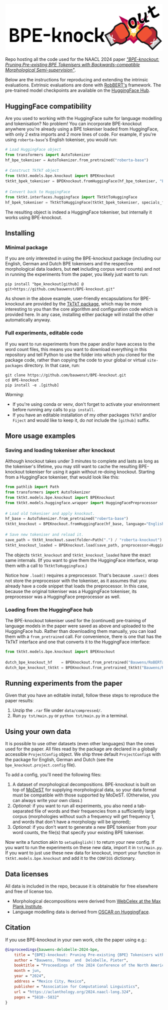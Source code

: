 <img src="doc/logo.png">

Repo hosting all the code used for the NAACL 2024 paper [*"BPE-knockout: Pruning Pre-existing BPE Tokenisers with Backwards-compatible Morphological Semi-supervision"*](https://aclanthology.org/2024.naacl-long.324/).


Below are the instructions for reproducing and extending the intrinsic evaluations.
Extrinsic evaluations are done with [RobBERT's](https://github.com/iPieter/RobBERT) framework. The pre-trained model
checkpoints are available on the [HuggingFace Hub](https://huggingface.co/collections/Bauwens/bpe-knockout-660be8a33336a7e1289be624).

## HuggingFace compatibility
Are you used to working with the HuggingFace suite for language modelling and tokenisation? No problem!
You can incorporate BPE-knockout anywhere you're already using a BPE tokeniser loaded from HuggingFace, 
with only 2 extra imports and 2 more lines of code. For example, if you're using `roberta-base`'s English tokeniser, 
you would run:
```python
# Load HuggingFace object
from transformers import AutoTokenizer
hf_bpe_tokeniser = AutoTokenizer.from_pretrained("roberta-base")

# Construct TkTkT object
from tktkt.models.bpe.knockout import BPEKnockout
tktkt_bpek_tokeniser = BPEKnockout.fromHuggingFace(hf_bpe_tokeniser, "English")

# Convert back to HuggingFace
from tktkt.interfaces.huggingface import TktktToHuggingFace
hf_bpek_tokeniser = TktktToHuggingFace(tktkt_bpek_tokeniser, specials_from=hf_bpe_tokeniser)
```
The resulting object is indeed a HuggingFace tokeniser, but internally it works using BPE-knockout.

## Installing
### Minimal package
If you are only interested in using the BPE-knockout package (including our English, German and Dutch BPE tokenisers and
the respective morphological data loaders, but **not** including corpus word counts) and not in running the experiments
from the paper, you likely just want to run:
```shell
pip install "bpe_knockout[github] @ git+https://github.com/bauwenst/BPE-knockout.git"
```
As shown in the above example, user-friendly encapsulations for BPE-knockout are provided by the [TkTkT package](https://github.com/bauwenst/TkTkT),
which may be more interesting to you than the core algorithm and configuration code which is provided here. In any case, installing
either package will install the other automatically anyway.

### Full experiments, editable code
If you want to run experiments from the paper and/or have access to the word count files, this means you want to download
everything in this repository and tell Python to use the folder into which you cloned for the package code, rather than
copying the code to your global or virtual `site-packages` directory. In that case, run:
```shell
git clone https://github.com/bauwenst/BPE-knockout.git
cd BPE-knockout
pip install -e .[github]
```
*Warning*:
- If you're using conda or venv, don't forget to activate your environment before running any calls to `pip install`.
- If you have an editable installation of my other packages `TkTkT` and/or `Fiject` and would like to keep it, do *not* include the `[github]` suffix.

## More usage examples
### Saving and loading tokeniser after knockout
Although knockout takes under 3 minutes to complete and lasts as long as the tokeniser's lifetime, you may still want to
cache the resulting BPE-knockout tokeniser for using it again without re-doing knockout. Starting from a HuggingFace tokeniser,
that would look like this:
```python
from pathlib import Path
from transformers import AutoTokenizer
from tktkt.models.bpe.knockout import BPEKnockout
from tktkt.models.huggingface.wrapper import HuggingFacePreprocessor

# Load old tokeniser and apply knockout.
hf_base = AutoTokenizer.from_pretrained("roberta-base")
tktkt_knockout = BPEKnockout.fromHuggingFace(hf_base, language="English")

# Save new tokeniser and reload it.
save_path = tktkt_knockout.save(folder=Path(".") / "roberta-knockout")
tktkt_knockout_loaded = BPEKnockout.load(save_path, preprocessor=HuggingFacePreprocessor(hf_base))
```
The objects `tktkt_knockout` and `tktkt_knockout_loaded` have the exact same internals. (If you want to give them the
HuggingFace interface, wrap them with a call to `TktktToHuggingFace`.)

Notice how `.load()` requires a preprocessor. That's because `.save()` does not store the preprocessor with the tokeniser,
as it assumes that you already have a code snippet that loads the preprocessor. In this case, because the original tokeniser
was a HuggingFace tokeniser, its preprocessor was a HuggingFace preprocessor as well.

### Loading from the HuggingFace hub
The BPE-knockout tokeniser used for the (continued) pre-training of language models in the paper were saved as above and
uploaded to the HuggingFace hub. Rather than downloading them manually, you can load them with a `from_pretrained` call.
For convenience, there is one that has the TkTkT interface and one that converts it to the HuggingFace interface:
```python
from tktkt.models.bpe.knockout import BPEKnockout

dutch_bpe_knockout_hf    = BPEKnockout.from_pretrained("Bauwens/RoBERTa-nl_BPE_30k_BPE-knockout_9k")
dutch_bpe_knockout_tktkt = BPEKnockout.from_pretrained_tktkt("Bauwens/RoBERTa-nl_BPE_30k_BPE-knockout_9k")
```

## Running experiments from the paper
Given that you have an editable install, follow these steps to reproduce the paper results:
1. Unzip the `.rar` file under `data/compressed/`.
2. Run `py tst/main.py` or `python tst/main.py` in a terminal.

## Using your own data
It is possible to use other datasets (even other languages) than the ones used for the paper.
All files read by the package are declared in a globally accessible `ProjectConfig` object. We ship three default
`ProjectConfig`s with the package for English, German and Dutch (see the `bpe_knockout.project.config` file).

To add a config, you'll need the following files:
   1. A dataset of morphological decompositions. BPE-knockout is built on top of [MoDeST](https://github.com/bauwenst/MoDeST)
      for supplying morphological data, so your data format must be compatible with those supported by MoDeST. (Otherwise,
      you can always write your own class.)
   2. *Optional:* if you want to run all experiments, you also need a tab-separated file of words and their frequencies from a sufficiently large corpus (morphologies without such a frequency will get frequency 1, and words that don't have a morphology will be ignored);
   3. *Optional:* if you don't want to generate a new BPE tokeniser from your word counts, the file(s) that specify your 
      existing BPE tokeniser.

Now write a function akin to `setupEnglish()` to return your new config. If you want to run the experiments on these new data, 
import it in `tst/main.py`. If you want to just use these new data for knockout, import your function in `tktkt.models.bpe.knockout`
and add it to the `CONFIGS` dictionary.

## Data licenses
All data is included in the repo, because it is obtainable for free elsewhere and free of license too.
- Morphological decompositions were derived from [WebCelex at the Max Plank Institute](http://celex.mpi.nl/).
- Language modelling data is derived from [OSCAR on HuggingFace](https://huggingface.co/datasets/oscar).

## Citation
If you use BPE-knockout in your own work, cite the paper using e.g.:
```bibtex
@inproceedings{bauwens-delobelle-2024-bpe,
    title = "{BPE}-knockout: Pruning Pre-existing {BPE} Tokenisers with Backwards-compatible Morphological Semi-supervision",
    author = "Bauwens, Thomas  and  Delobelle, Pieter",
    booktitle = "Proceedings of the 2024 Conference of the North American Chapter of the Association for Computational Linguistics: Human Language Technologies (Volume 1: Long Papers)",
    month = jun,
    year = "2024",
    address = "Mexico City, Mexico",
    publisher = "Association for Computational Linguistics",
    url = "https://aclanthology.org/2024.naacl-long.324",
    pages = "5810--5832"
}
```